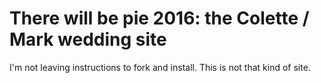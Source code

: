 # There will be pie 2016: the Colette / Mark wedding site

I'm not leaving instructions to fork and install. This is not that kind of site.

